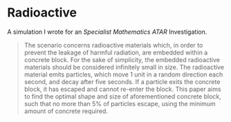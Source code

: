 # Radioactive

A simulation I wrote for an _Specialist Mathematics ATAR_ Investigation.

> The scenario concerns radioactive materials which, in order to prevent the
> leakage of harmful radiation, are embedded within a concrete block. For the
> sake of simplicity, the embedded radioactive materials should be considered
> infinitely small in size. The radioactive material emits particles, which move
> 1 unit in a random direction each second, and decay after five seconds. If a
> particle exits the concrete block, it has escaped and cannot re-enter the
> block. This paper aims to find the optimal shape and size of aforementioned
> concrete block, such that no more than 5% of particles escape, using the
> minimum amount of concrete required.
